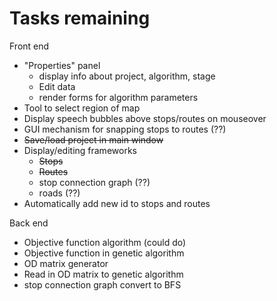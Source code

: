 # Tasks remaining

Front end
+ "Properties" panel
	+ display info about project, algorithm, stage
	+ Edit data
	+ render forms for algorithm parameters
+ Tool to select region of map
+ Display speech bubbles above stops/routes on mouseover
+ GUI mechanism for snapping stops to routes (??)
+ ~~Save/load project in main window~~
+ Display/editing frameworks
	+ ~~Stops~~
	+ ~~Routes~~
	+ stop connection graph (??)
	+ roads (??)
+ Automatically add new id to stops and routes

Back end
+ Objective function algorithm (could do)
+ Objective function in genetic algorithm
+ OD matrix generator
+ Read in OD matrix to genetic algorithm
+ stop connection graph convert to BFS